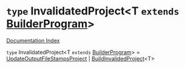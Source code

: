 # `type` InvalidatedProject\<T `extends` [BuilderProgram](../interface.BuilderProgram/README.md)>

[Documentation Index](../README.md)

`type` InvalidatedProject\<T `extends` [BuilderProgram](../interface.BuilderProgram/README.md)> = [UpdateOutputFileStampsProject](../interface.UpdateOutputFileStampsProject/README.md) | [BuildInvalidedProject](../interface.BuildInvalidedProject/README.md)\<T>